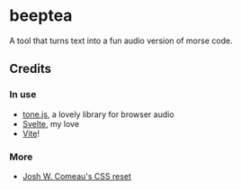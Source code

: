 # beeptea

A tool that turns text into a fun audio version of morse code.

## Credits

### In use
- [tone.js](https://tonejs.github.io/), a lovely library for browser audio 
- [Svelte](https://svelte.dev/), my love
- [Vite](https://vite.dev/)!

### More
- [Josh W. Comeau's CSS reset](https://www.joshwcomeau.com/css/custom-css-reset/)